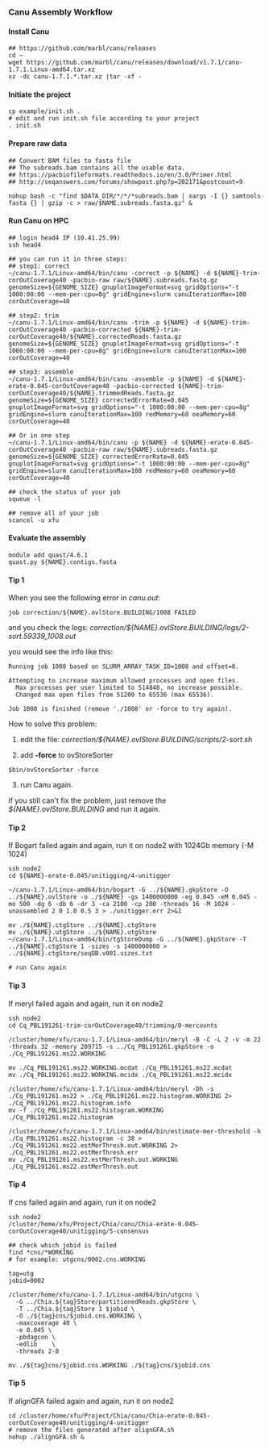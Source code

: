 ### Canu Assembly Workflow
#### Install Canu
```
## https://github.com/marbl/canu/releases
cd ~
wget https://github.com/marbl/canu/releases/download/v1.7.1/canu-1.7.1.Linux-amd64.tar.xz
xz -dc canu-1.7.1.*.tar.xz |tar -xf -
```

#### Initiate the project
```
cp example/init.sh .
# edit and run init.sh file according to your project
. init.sh
```

#### Prepare raw data
```
## Convert BAM files to fasta file
## The subreads.bam contains all the usable data. 
## https://pacbiofileformats.readthedocs.io/en/3.0/Primer.html
## http://seqanswers.com/forums/showpost.php?p=202171&postcount=9

nohup bash -c "find $DATA_DIR/*/*/*subreads.bam | xargs -I {} samtools fasta {} | gzip -c > raw/$NAME.subreads.fasta.gz" &
```

#### Run Canu on HPC
```
## login head4 IP (10.41.25.99)
ssh head4

## you can run it in three steps:
## step1: correct
~/canu-1.7.1/Linux-amd64/bin/canu -correct -p ${NAME} -d ${NAME}-trim-corOutCoverage40 -pacbio-raw raw/${NAME}.subreads.fastq.gz genomeSize=${GENOME_SIZE} gnuplotImageFormat=svg gridOptions="-t 1000:00:00 --mem-per-cpu=8g" gridEngine=slurm canuIterationMax=100 corOutCoverage=40

## step2: trim
~/canu-1.7.1/Linux-amd64/bin/canu -trim -p ${NAME} -d ${NAME}-trim-corOutCoverage40 -pacbio-corrected ${NAME}-trim-corOutCoverage40/${NAME}.correctedReads.fasta.gz genomeSize=${GENOME_SIZE} gnuplotImageFormat=svg gridOptions="-t 1000:00:00 --mem-per-cpu=8g" gridEngine=slurm canuIterationMax=100 corOutCoverage=40

## step3: assemble
~/canu-1.7.1/Linux-amd64/bin/canu -assemble -p ${NAME} -d ${NAME}-erate-0.045-corOutCoverage40 -pacbio-corrected ${NAME}-trim-corOutCoverage40/${NAME}.trimmedReads.fasta.gz genomeSize=${GENOME_SIZE} correctedErrorRate=0.045 gnuplotImageFormat=svg gridOptions="-t 1000:00:00 --mem-per-cpu=8g" gridEngine=slurm canuIterationMax=100 redMemory=60 oeaMemory=60 corOutCoverage=40 

## Or in one step
~/canu-1.7.1/Linux-amd64/bin/canu -p ${NAME} -d ${NAME}-erate-0.045-corOutCoverage40 -pacbio-raw raw/${NAME}.subreads.fasta.gz genomeSize=${GENOME_SIZE} correctedErrorRate=0.045 gnuplotImageFormat=svg gridOptions="-t 1000:00:00 --mem-per-cpu=8g" gridEngine=slurm canuIterationMax=100 redMemory=60 oeaMemory=60 corOutCoverage=40

## check the status of your job
squeue -l

## remove all of your job
scancel -u xfu
```

#### Evaluate the assembly
```
module add quast/4.6.1
quast.py ${NAME}.contigs.fasta 
```

#### Tip 1
When you see the following error in *canu.out*:
```
job correction/${NAME}.ovlStore.BUILDING/1008 FAILED
```
and you check the logs: *correction/${NAME}.ovlStore.BUILDING/logs/2-sort.59339_1008.out*

you would see the info like this:
```
Running job 1008 based on SLURM_ARRAY_TASK_ID=1008 and offset=0.

Attempting to increase maximum allowed processes and open files.
  Max processes per user limited to 514848, no increase possible.
  Changed max open files from 51200 to 65536 (max 65536).

Job 1008 is finished (remove './1008' or -force to try again).
```
How to solve this problem:

1. edit the file: *correction/${NAME}.ovlStore.BUILDING/scripts/2-sort.sh*

2. add **-force** to ovStoreSorter
```
$bin/ovStoreSorter -force
```
3. run Canu again.

if you still can't fix the problem, just remove the *${NAME}.ovlStore.BUILDING* and run it again.

#### Tip 2
If Bogart failed again and again, run it on node2 with 1024Gb memory (-M 1024)
```
ssh node2 
cd ${NAME}-erate-0.045/unitigging/4-unitigger

~/canu-1.7.1/Linux-amd64/bin/bogart -G ../${NAME}.gkpStore -O ../${NAME}.ovlStore -o ./${NAME} -gs 1400000000 -eg 0.045 -eM 0.045 -mo 500 -dg 6 -db 6 -dr 3 -ca 2100 -cp 200 -threads 16 -M 1024 -unassembled 2 0 1.0 0.5 3 > ./unitigger.err 2>&1

mv ./${NAME}.ctgStore ../${NAME}.ctgStore
mv ./${NAME}.utgStore ../${NAME}.utgStore
~/canu-1.7.1/Linux-amd64/bin/tgStoreDump -G ../${NAME}.gkpStore -T ../${NAME}.ctgStore 1 -sizes -s 1400000000 > ../${NAME}.ctgStore/seqDB.v001.sizes.txt

# run Canu again 
```

#### Tip 3
If meryl failed again and again, run it on node2
```
ssh node2 
cd Cq_PBL191261-trim-corOutCoverage40/trimming/0-mercounts

/cluster/home/xfu/canu-1.7.1/Linux-amd64/bin/meryl -B -C -L 2 -v -m 22 -threads 32 -memory 209715 -s ../Cq_PBL191261.gkpStore -o ./Cq_PBL191261.ms22.WORKING 

mv ./Cq_PBL191261.ms22.WORKING.mcdat ./Cq_PBL191261.ms22.mcdat
mv ./Cq_PBL191261.ms22.WORKING.mcidx ./Cq_PBL191261.ms22.mcidx

/cluster/home/xfu/canu-1.7.1/Linux-amd64/bin/meryl -Dh -s ./Cq_PBL191261.ms22 > ./Cq_PBL191261.ms22.histogram.WORKING 2> ./Cq_PBL191261.ms22.histogram.info 
mv -f ./Cq_PBL191261.ms22.histogram.WORKING ./Cq_PBL191261.ms22.histogram

/cluster/home/xfu/canu-1.7.1/Linux-amd64/bin/estimate-mer-threshold -h ./Cq_PBL191261.ms22.histogram -c 38 > ./Cq_PBL191261.ms22.estMerThresh.out.WORKING 2> ./Cq_PBL191261.ms22.estMerThresh.err
mv ./Cq_PBL191261.ms22.estMerThresh.out.WORKING ./Cq_PBL191261.ms22.estMerThresh.out
```

#### Tip 4
If cns failed again and again, run it on node2
```
ssh node2 
/cluster/home/xfu/Project/Chia/canu/Chia-erate-0.045-corOutCoverage40/unitigging/5-consensus

## check which jobid is failed 
find *cns/*WORKING
# for example: utgcns/0002.cns.WORKING

tag=utg
jobid=0002

/cluster/home/xfu/canu-1.7.1/Linux-amd64/bin/utgcns \
  -G ../Chia.${tag}Store/partitionedReads.gkpStore \
  -T ../Chia.${tag}Store 1 $jobid \
  -O ./${tag}cns/$jobid.cns.WORKING \
  -maxcoverage 40 \
  -e 0.045 \
  -pbdagcon \
  -edlib    \
  -threads 2-8

mv ./${tag}cns/$jobid.cns.WORKING ./${tag}cns/$jobid.cns 
```

#### Tip 5
If alignGFA failed again and again, run it on node2
```
cd /cluster/home/xfu/Project/Chia/canu/Chia-erate-0.045-corOutCoverage40/unitigging/4-unitigger
# remove the files generated after alignGFA.sh
nohup ./alignGFA.sh &
```


